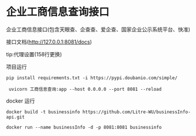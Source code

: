# 企业工商信息查询接口

企业工商信息接口(包含天眼查、企查查、爱企查、国家企业公示系统平台、快准)

接口文档(http://127.0.0.1:8081/docs)

tip:代理设置(158行更换)

项目运行  
  
`pip install requirements.txt -i https://pypi.doubanio.com/simple/`
  
` uvicorn 工商信息查询:app --host 0.0.0.0 --port 8081 --reload` 

docker 运行  
  
 `docker build -t businessinfo https://github.com/Litre-WU/businessInfo-api.git `  
   
 `docker run --name businessInfo -d -p 8081:8081 businessinfo`

